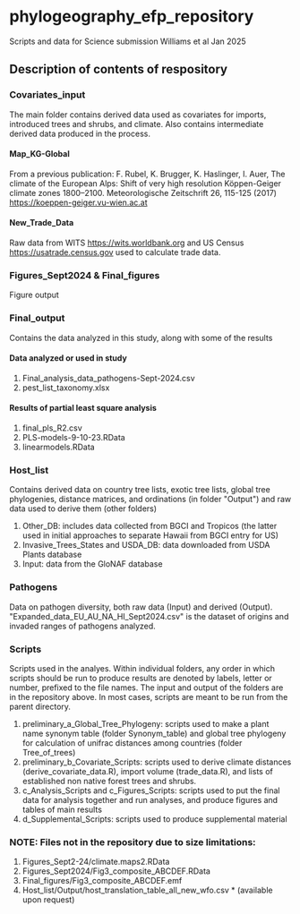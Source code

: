 # phylogeography_efp_repository
Scripts and data for Science submission Williams et al Jan 2025

## Description of contents of respository

### Covariates_input
The main folder contains derived data used as covariates for imports, introduced trees and shrubs, and climate. Also contains intermediate derived data produced in the process.

#### Map_KG-Global
From a previous publication: F. Rubel, K. Brugger, K. Haslinger, I. Auer, The climate of the European Alps: Shift of very high resolution Köppen-Geiger climate zones 1800–2100. Meteorologische Zeitschrift 26, 115-125 (2017)
<https://koeppen-geiger.vu-wien.ac.at>

#### New_Trade_Data
Raw data from WITS <https://wits.worldbank.org> and US Census <https://usatrade.census.gov> used to calculate trade data.

### Figures_Sept2024 & Final_figures
Figure output

### Final_output
Contains the data analyzed in this study, along with some of the results

#### Data analyzed or used in study
1. Final_analysis_data_pathogens-Sept-2024.csv
2. pest_list_taxonomy.xlsx

#### Results of partial least square analysis
1. final_pls_R2.csv
2. PLS-models-9-10-23.RData
3. linearmodels.RData

### Host_list
Contains derived data on country tree lists, exotic tree lists, global tree phylogenies, distance matrices, and ordinations (in folder "Output") and raw data used to derive them (other folders)
1. Other_DB: includes data collected from BGCI and Tropicos (the latter used in initial approaches to separate Hawaii from BGCI entry for US)
2. Invasive_Trees_States and USDA_DB: data downloaded from USDA Plants database
3. Input: data from the GloNAF database

### Pathogens
Data on pathogen diversity, both raw data (Input) and derived (Output). "Expanded_data_EU_AU_NA_HI_Sept2024.csv" is the dataset of origins and invaded ranges of pathogens analyzed.

### Scripts
Scripts used in the analyes. Within individual folders, any order in which scripts should be run to produce results are denoted by labels, letter or number, prefixed to the file names. The input and output of the folders are in the repository above. In most cases, scripts are meant to be run from the parent directory.
1. preliminary_a_Global_Tree_Phylogeny: scripts used to make a plant name synonym table (folder Synonym_table) and global tree phylogeny for calculation of unifrac distances among countries (folder Tree_of_trees)
2. preliminary_b_Covariate_Scripts: scripts used to derive climate distances (derive_covariate_data.R), import volume (trade_data.R), and lists of established non native forest trees and shrubs.
3. c_Analysis_Scripts and c_Figures_Scripts: scripts used to put the final data for analysis together and run  analyses, and produce figures and tables of main results
4. d_Supplemental_Scripts: scripts used to produce supplemental material

### NOTE: Files not in the repository due to size limitations:
1. Figures_Sept2-24/climate.maps2.RData
2. Figures_Sept2024/Fig3_composite_ABCDEF.RData
3. Final_figures/Fig3_composite_ABCDEF.emf
4. Host_list/Output/host_translation_table_all_new_wfo.csv * (available upon request)